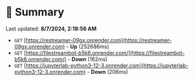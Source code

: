 # 📖 Summary
Last updated: **8/7/2024, 2:18:56 AM**

- `GET` [https://restreamer-09gx.onrender.com](https://restreamer-09gx.onrender.com) - **Up** (252686ms)
- `GET` [https://filestreambot-b5k6.onrender.com/](https://filestreambot-b5k6.onrender.com/) - **Down** (162ms)
- `GET` [https://jupyterlab-python3-12-3.onrender.com](https://jupyterlab-python3-12-3.onrender.com) - **Down** (206ms)

